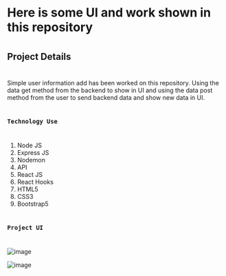 # Here is some UI and work shown in this repository
#

#
## Project Details
#
Simple user information add has been worked on this repository. Using the data get method from the backend to show in UI and using the data post method from the user to send backend data and show new data in UI.
#
### `Technology Use`
#
1. Node JS
2. Express JS
3. Nodemon
4. API
5. React JS
6. React Hooks
7. HTML5
8. CSS3
9. Bootstrap5



#
### `Project UI`
#
![image](https://github.com/DeveloperOmarFaruk/node-react-simple-user-add/assets/75971859/d4bf99d2-e864-42f3-96e7-3f9c1bce14e8)

![image](https://github.com/DeveloperOmarFaruk/node-react-simple-user-add/assets/75971859/7db2f63d-516a-4107-902e-6943da4576f6)
